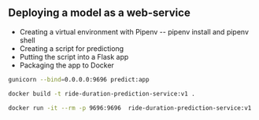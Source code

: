 ## Deploying a model as a web-service

* Creating a virtual environment with Pipenv -- pipenv install and pipenv shell
* Creating a script for predictiong 
* Putting the script into a Flask app
* Packaging the app to Docker

```bash
gunicorn --bind=0.0.0.0:9696 predict:app
```

```bash
docker build -t ride-duration-prediction-service:v1 .
```

```bash
docker run -it --rm -p 9696:9696  ride-duration-prediction-service:v1
```